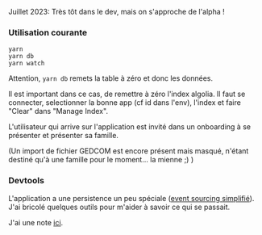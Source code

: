 Juillet 2023: Très tôt dans le dev, mais on s'approche de l'alpha !

### Utilisation courante

```
yarn
yarn db
yarn watch
```

Attention, `yarn db` remets la table à zéro et donc les données.

Il est important dans ce cas, de remettre à zéro l'index algolia. Il faut se connecter, selectionner la bonne app (cf id dans l'env), l'index et faire "Clear" dans "Manage Index".

L'utilisateur qui arrive sur l'application est invité dans un onboarding à se présenter et présenter sa famille.

(Un import de fichier GEDCOM est encore présent mais masqué, n'étant destiné qu'à une famille pour le moment... la mienne ;) )

### Devtools

L'application a une persistence un peu spéciale ([event sourcing simplifié](https://github.com/oklmdev/persiste)).  
J'ai bricolé quelques outils pour m'aider à savoir ce qui se passait.

J'ai une note [ici](src/facts/README.md).